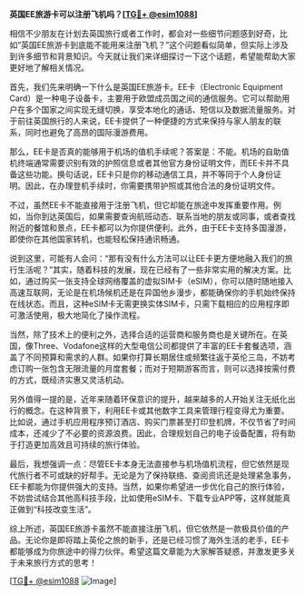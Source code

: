 **英国EE旅游卡可以注册飞机吗？[[TG💪+ @esim1088](https://t.me/s/esim1088)]**

相信不少朋友在计划去英国旅行或者工作时，都会对一些细节问题感到好奇，比如“英国EE旅游卡到底能不能用来注册飞机？”这个问题看似简单，但实际上涉及到许多细节和背景知识。今天就让我们来详细探讨一下这个话题，希望能帮助大家更好地了解相关情况。

首先，我们先来明确一下什么是英国EE旅游卡。EE卡（Electronic Equipment Card）是一种电子设备卡，主要用于欧盟成员国之间的通信服务。它可以帮助用户在多个国家之间实现无缝切换，享受本地化的通话、短信以及数据流量服务。对于前往英国旅行的人来说，EE卡提供了一种便捷的方式来保持与家人朋友的联系，同时也避免了高昂的国际漫游费用。

那么，EE卡是否真的能够用于机场的值机手续呢？答案是：不能。机场的自助值机终端通常需要识别有效的护照信息或者其他官方身份证明文件，而EE卡并不具备这些功能。换句话说，EE卡只是你的移动通信工具，并不等同于个人身份证明。因此，在办理登机手续时，你需要携带护照或其他合法的身份证明文件。

不过，虽然EE卡不能直接用于注册飞机，但它却能在旅途中发挥重要作用。例如，当你到达英国后，如果需要查询航班动态、联系当地的朋友或同事，或者查找附近的餐馆和景点，EE卡都可以为你提供便利。此外，由于EE卡支持多国漫游，即使你在其他国家转机，也能轻松保持通讯畅通。

说到这里，可能有人会问：“那有没有什么方法可以让EE卡更方便地融入我们的旅行生活呢？”其实，随着科技的发展，现在已经有了一些非常实用的解决方案。比如，通过购买一张支持全球网络覆盖的虚拟SIM卡（eSIM），你可以随时随地接入高速互联网，无论是在机场候机还是在异国他乡漫步，都能确保你的手机始终保持在线状态。而且，这种eSIM卡无需更换实体SIM卡，只需下载相应的应用程序即可激活使用，极大地简化了操作流程。

当然，除了技术上的便利之外，选择合适的运营商和服务商也是关键所在。在英国，像Three、Vodafone这样的大型电信公司都提供了丰富的EE卡套餐选项，涵盖了不同预算和需求的人群。如果你打算长期居住或频繁往返于英伦三岛，不妨考虑订购一张包含无限流量的月度套餐；而对于短期游客而言，则可以选择按需付费的方式，既经济实惠又灵活机动。

另外值得一提的是，近年来随着环保意识的提升，越来越多的人开始关注无纸化出行的概念。在这种背景下，利用EE卡或其他数字工具来管理行程变得尤为重要。比如说，通过手机应用程序预订酒店、购买门票甚至打印登机牌，不仅节省了时间成本，还减少了不必要的资源浪费。因此，合理规划自己的电子设备配置，将有助于打造更加高效且可持续的旅行体验。

最后，我想强调一点：尽管EE卡本身无法直接参与机场值机流程，但它依然是现代旅行者不可或缺的好帮手。无论是为了保持联络、查阅资讯还是处理紧急事务，EE卡都能为你提供强大的支持。当然，如果你希望进一步优化自己的旅行体验，不妨尝试结合其他高科技手段，比如使用eSIM卡、下载专业APP等，这样就能真正做到“科技改变生活”。

综上所述，英国EE旅游卡虽然不能直接注册飞机，但它依然是一款极具价值的产品。无论你是即将踏上英伦之旅的新手，还是已经习惯了海外生活的老手，EE卡都能够成为你旅途中的得力伙伴。希望这篇文章能为大家解答疑惑，并激发更多关于未来旅行方式的思考！

[[TG💪+ @esim1088](https://t.me/s/esim1088) ![Image](https://i.postimg.cc/4NQfJmqS/Snipaste-2025-05-13-00-14-12.png)]